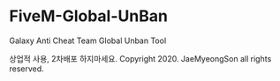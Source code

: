 # FiveM-Global-UnBan
Galaxy Anti Cheat Team Global Unban Tool

상업적 사용, 2차배포 하지마세요. 
Copyright 2020. JaeMyeongSon all rights reserved.
